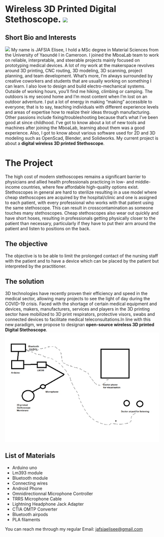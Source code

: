 # Wireless 3D Printed Digital Stethoscope. ![](https://jogl-backend.herokuapp.com/rails/active_storage/representations/redirect/eyJfcmFpbHMiOnsibWVzc2FnZSI6IkJBaHBBdEloIiwiZXhwIjpudWxsLCJwdXIiOiJibG9iX2lkIn19--909aa22d1c86f5d47b87d2af12e6a0bde4582009/eyJfcmFpbHMiOnsibWVzc2FnZSI6IkJBaDdCem9MWm05eWJXRjBTU0lJYW5CbkJqb0dSVlE2QzNKbGMybDZaVWtpRFRJd01IZ3lNREJlQmpzR1ZBPT0iLCJleHAiOm51bGwsInB1ciI6InZhcmlhdGlvbiJ9fQ==--0160037241eb22c0eb6aaebe821ec15a53c747f1/Mboalab.jpg)

## Short Bio and Interests 
![](https://archive.fosdem.org/2021/schedule/speaker/elisee_jafsia/d999f766b3de68a9478eb8b51dac96b92bbb1b5a6d335cbe001e5e214d540753.jpg) My name  is JAFSIA Elisee, I hold a MSc degree in Material Sciences from the University of Yaoundé I in Cameroon.  I joined the MboaLab team to work on reliable, interpretable, and steerable projects mainly focused on prototyping medical devices.  A lot of my work at the makerspace revolves around 3D printing, CNC routing, 3D modeling, 3D scanning, project planning, and team development. What’s more, I’m always surrounded by creative coworkers and students that are usually working on something I can learn. I also love to design and build electro-mechanical systems.  Outside of working hours, you’ll find me hiking, climbing or camping. The outdoors is my second home and I’m most content when I’m lost on an outdoor adventure. I put a lot of energy  in making “making” accessible to everyone; that is to say, teaching individuals with different experience levels and areas of expertise how to realize their ideas through manufacturing. Other passions include fixing/troubleshooting  because that’s what I’ve been good at since childhood. I’ve got to know about a lot of new tools and machines after joining the MboaLab, learning about them was a good experience. Also, I got to know about various software used for 2D and 3D modeling such as OpenScad, Blender, and Solidworks. My current project is about a __digital wireless 3D printed Stethoscope__. 
# The Project
The high cost of modern stethoscopes remains a significant barrier to physicians
and allied health professionals practicing in low- and middle-income countries,
where few affordable high-quality options exist. Stethoscopes in general are hard
to sterilize resulting in a use model where cheap stethoscopes are acquired by the
hospital/clinic and one is assigned to each patient, with every professional who
works with that patient using the same stethoscope. This can result in crosscontamination as someone touches many stethoscopes. Cheap stethoscopes also
wear out quickly and have short hoses, resulting in professionals getting
physically closer to the patient than necessary, particularly if they have to put their
arm around the patient and listen to positions on the back.
## The objective
The objective is to be able to limit the prolonged contact of the nursing staff with
the patient and to have a device which can be placed by the patient but interpreted
by the practitioner.
## The solution
3D technologies have recently proven their efficiency and speed in the medical
sector, allowing many projects to see the light of day during the COVID-19 crisis.
Faced with the shortage of certain medical equipment and devices, makers,
manufacturers, services and players in the 3D printing sector have mobilized to
3D print respirators, protective visors, swabs and connected devices to facilitate
medical teleconsultations.In line with this new paradigm, we propose to designan __open-source wireless 3D printed Digital Stethoscope__.  
![](https://github.com/jafsia/Local-manufacturing-of-open-source-devices-/blob/main/2.%20Staging%20Your%20Project/Drawing_OHM.jpg)


## List of Materials 
- Arduino uno
-  Lm393 module
-  Bluetooth module
-  Connecting wires
-  Android Phone 
-  Omnidirectionnal Microphone Controller
-  TRRS Microphone Cable
-  Lightning Headphone Jack Adapter
-  CTIA OMTP Converter
-  Bluetooth airpods
-  PLA filaments


You can reach me through my regular Email: jafsiaelisee@gmail.com
